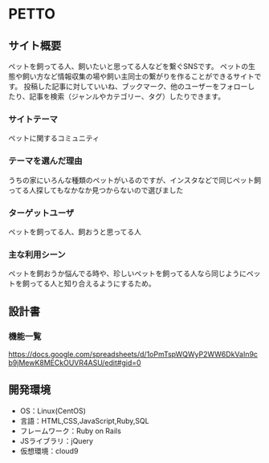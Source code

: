 # PETTO

## サイト概要
ペットを飼ってる人、飼いたいと思ってる人などを繋ぐSNSです。
ペットの生態や飼い方など情報収集の場や飼い主同士の繋がりを作ることができるサイトです。
投稿した記事に対していいね、ブックマーク、他のユーザーをフォローしたり、記事を検索（ジャンルやカテゴリー、タグ）したりできます。

### サイトテーマ
ペットに関するコミュニティ

### テーマを選んだ理由
うちの家にいろんな種類のペットがいるのですが、インスタなどで同じペット飼ってる人探してもなかなか見つからないので選びました

### ターゲットユーザ
ペットを飼ってる人、飼おうと思ってる人

### 主な利用シーン
ペットを飼おうか悩んでる時や、珍しいペットを飼ってる人なら同じようにペットを飼ってる人と知り合えるようにするため。


## 設計書

### 機能一覧
https://docs.google.com/spreadsheets/d/1oPmTspWQWyP2WW6DkVaIn9cb9jMewK8MECkOUVR4ASU/edit#gid=0

## 開発環境
- OS：Linux(CentOS)
- 言語：HTML,CSS,JavaScript,Ruby,SQL
- フレームワーク：Ruby on Rails
- JSライブラリ：jQuery
- 仮想環境：cloud9

